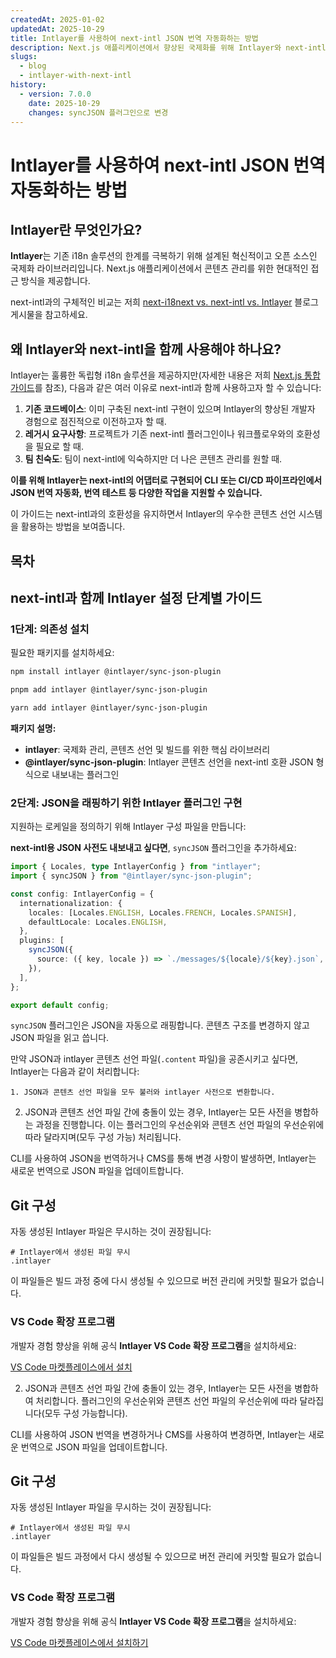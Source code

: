 ```yaml
---
createdAt: 2025-01-02
updatedAt: 2025-10-29
title: Intlayer를 사용하여 next-intl JSON 번역 자동화하는 방법
description: Next.js 애플리케이션에서 향상된 국제화를 위해 Intlayer와 next-intl을 사용하여 JSON 번역을 자동화하세요.
slugs:
  - blog
  - intlayer-with-next-intl
history:
  - version: 7.0.0
    date: 2025-10-29
    changes: syncJSON 플러그인으로 변경
---
```


# Intlayer를 사용하여 next-intl JSON 번역 자동화하는 방법

## Intlayer란 무엇인가요?

**Intlayer**는 기존 i18n 솔루션의 한계를 극복하기 위해 설계된 혁신적이고 오픈 소스인 국제화 라이브러리입니다. Next.js 애플리케이션에서 콘텐츠 관리를 위한 현대적인 접근 방식을 제공합니다.

next-intl과의 구체적인 비교는 저희 [next-i18next vs. next-intl vs. Intlayer](https://github.com/aymericzip/intlayer/blob/main/docs/blog/ko/next-i18next_vs_next-intl_vs_intlayer.md) 블로그 게시물을 참고하세요.

## 왜 Intlayer와 next-intl을 함께 사용해야 하나요?

Intlayer는 훌륭한 독립형 i18n 솔루션을 제공하지만(자세한 내용은 저희 [Next.js 통합 가이드](https://github.com/aymericzip/intlayer/blob/main/docs/docs/ko/intlayer_with_nextjs_16.md)를 참조), 다음과 같은 여러 이유로 next-intl과 함께 사용하고자 할 수 있습니다:

1. **기존 코드베이스**: 이미 구축된 next-intl 구현이 있으며 Intlayer의 향상된 개발자 경험으로 점진적으로 이전하고자 할 때.
2. **레거시 요구사항**: 프로젝트가 기존 next-intl 플러그인이나 워크플로우와의 호환성을 필요로 할 때.
3. **팀 친숙도**: 팀이 next-intl에 익숙하지만 더 나은 콘텐츠 관리를 원할 때.

**이를 위해 Intlayer는 next-intl의 어댑터로 구현되어 CLI 또는 CI/CD 파이프라인에서 JSON 번역 자동화, 번역 테스트 등 다양한 작업을 지원할 수 있습니다.**

이 가이드는 next-intl과의 호환성을 유지하면서 Intlayer의 우수한 콘텐츠 선언 시스템을 활용하는 방법을 보여줍니다.

## 목차

<TOC/>

## next-intl과 함께 Intlayer 설정 단계별 가이드

### 1단계: 의존성 설치

필요한 패키지를 설치하세요:

```bash packageManager="npm"
npm install intlayer @intlayer/sync-json-plugin
```

```bash packageManager="pnpm"
pnpm add intlayer @intlayer/sync-json-plugin
```

```bash packageManager="yarn"
yarn add intlayer @intlayer/sync-json-plugin
```

**패키지 설명:**

- **intlayer**: 국제화 관리, 콘텐츠 선언 및 빌드를 위한 핵심 라이브러리
- **@intlayer/sync-json-plugin**: Intlayer 콘텐츠 선언을 next-intl 호환 JSON 형식으로 내보내는 플러그인

### 2단계: JSON을 래핑하기 위한 Intlayer 플러그인 구현

지원하는 로케일을 정의하기 위해 Intlayer 구성 파일을 만듭니다:

**next-intl용 JSON 사전도 내보내고 싶다면**, `syncJSON` 플러그인을 추가하세요:

```typescript fileName="intlayer.config.ts"
import { Locales, type IntlayerConfig } from "intlayer";
import { syncJSON } from "@intlayer/sync-json-plugin";

const config: IntlayerConfig = {
  internationalization: {
    locales: [Locales.ENGLISH, Locales.FRENCH, Locales.SPANISH],
    defaultLocale: Locales.ENGLISH,
  },
  plugins: [
    syncJSON({
      source: ({ key, locale }) => `./messages/${locale}/${key}.json`,
    }),
  ],
};

export default config;
```

`syncJSON` 플러그인은 JSON을 자동으로 래핑합니다. 콘텐츠 구조를 변경하지 않고 JSON 파일을 읽고 씁니다.

만약 JSON과 intlayer 콘텐츠 선언 파일(`.content` 파일)을 공존시키고 싶다면, Intlayer는 다음과 같이 처리합니다:

    1. JSON과 콘텐츠 선언 파일을 모두 불러와 intlayer 사전으로 변환합니다.

2. JSON과 콘텐츠 선언 파일 간에 충돌이 있는 경우, Intlayer는 모든 사전을 병합하는 과정을 진행합니다. 이는 플러그인의 우선순위와 콘텐츠 선언 파일의 우선순위에 따라 달라지며(모두 구성 가능) 처리됩니다.

CLI를 사용하여 JSON을 번역하거나 CMS를 통해 변경 사항이 발생하면, Intlayer는 새로운 번역으로 JSON 파일을 업데이트합니다.

## Git 구성

자동 생성된 Intlayer 파일은 무시하는 것이 권장됩니다:

```plaintext fileName=".gitignore"
# Intlayer에서 생성된 파일 무시
.intlayer
```

이 파일들은 빌드 과정 중에 다시 생성될 수 있으므로 버전 관리에 커밋할 필요가 없습니다.

### VS Code 확장 프로그램

개발자 경험 향상을 위해 공식 **Intlayer VS Code 확장 프로그램**을 설치하세요:

[VS Code 마켓플레이스에서 설치](https://marketplace.visualstudio.com/items?itemName=intlayer.intlayer-vs-code-extension)

2. JSON과 콘텐츠 선언 파일 간에 충돌이 있는 경우, Intlayer는 모든 사전을 병합하여 처리합니다. 플러그인의 우선순위와 콘텐츠 선언 파일의 우선순위에 따라 달라집니다(모두 구성 가능합니다).

CLI를 사용하여 JSON 번역을 변경하거나 CMS를 사용하여 변경하면, Intlayer는 새로운 번역으로 JSON 파일을 업데이트합니다.

## Git 구성

자동 생성된 Intlayer 파일을 무시하는 것이 권장됩니다:

```plaintext fileName=".gitignore"
# Intlayer에서 생성된 파일 무시
.intlayer
```

이 파일들은 빌드 과정에서 다시 생성될 수 있으므로 버전 관리에 커밋할 필요가 없습니다.

### VS Code 확장 프로그램

개발자 경험 향상을 위해 공식 **Intlayer VS Code 확장 프로그램**을 설치하세요:

[VS Code 마켓플레이스에서 설치하기](https://marketplace.visualstudio.com/items?itemName=intlayer.intlayer-vs-code-extension)
